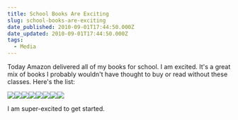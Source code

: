 ```yaml
---
title: School Books Are Exciting
slug: school-books-are-exciting
date_published: 2010-09-01T17:44:50.000Z
date_updated: 2010-09-01T17:44:50.000Z
tags:
  - Media
---
```


Today Amazon delivered all of my books for school. I am excited. It's a great mix of books I probably wouldn't have thought to buy or read without these classes. Here's the list:

[![](http://ecx.images-amazon.com/images/I/61ro7l%2BSMeL._SL160_.jpg)](http://www.amazon.com/gp/product/0240809343?ie=UTF8&amp;tag=joggo-20&amp;linkCode=as2&amp;camp=1789&amp;creative=390957&amp;creativeASIN=0240809343)[![](http://ecx.images-amazon.com/images/I/41b6346TeRL._SL160_.jpg)](http://www.amazon.com/gp/product/1568985487?ie=UTF8&amp;tag=joggo-20&amp;linkCode=as2&amp;camp=1789&amp;creative=390957&amp;creativeASIN=1568985487)[![](http://ecx.images-amazon.com/images/I/41a6IKE-DQL._SL160_.jpg)](http://www.amazon.com/gp/product/0823056201?ie=UTF8&amp;tag=joggo-20&amp;linkCode=as2&amp;camp=1789&amp;creative=390957&amp;creativeASIN=0823056201)[![](http://ecx.images-amazon.com/images/I/413v2qCp9OL._SL160_.jpg)](http://www.amazon.com/gp/product/1592530079?ie=UTF8&amp;tag=joggo-20&amp;linkCode=as2&amp;camp=1789&amp;creative=390957&amp;creativeASIN=1592530079)[![](http://ecx.images-amazon.com/images/I/41EpOtdmkgL._SL160_.jpg)](http://www.amazon.com/gp/product/1568985819?ie=UTF8&amp;tag=joggo-20&amp;linkCode=as2&amp;camp=1789&amp;creative=390957&amp;creativeASIN=1568985819)[![](http://ecx.images-amazon.com/images/I/415RjzOu-AL._SL160_.jpg)](http://www.amazon.com/gp/product/1568984480?ie=UTF8&amp;tag=joggo-20&amp;linkCode=as2&amp;camp=1789&amp;creative=390957&amp;creativeASIN=1568984480)[![](http://ecx.images-amazon.com/images/I/41D7SNOp0XL._SL160_.jpg)](http://www.amazon.com/gp/product/0941188108?ie=UTF8&amp;tag=joggo-20&amp;linkCode=as2&amp;camp=1789&amp;creative=390957&amp;creativeASIN=0941188108)[![](http://ecx.images-amazon.com/images/I/41TBRYCA9VL._SL160_.jpg)](http://www.amazon.com/gp/product/0823056244?ie=UTF8&amp;tag=joggo-20&amp;linkCode=as2&amp;camp=1789&amp;creative=390957&amp;creativeASIN=0823056244)

I am super-excited to get started.
